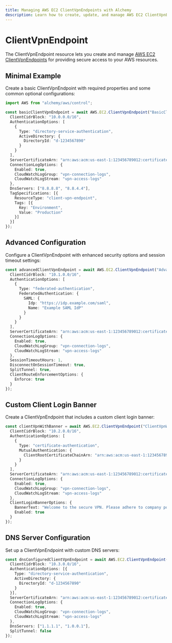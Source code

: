 ```yaml
---
title: Managing AWS EC2 ClientVpnEndpoints with Alchemy
description: Learn how to create, update, and manage AWS EC2 ClientVpnEndpoints using Alchemy Cloud Control.
---
```


# ClientVpnEndpoint

The ClientVpnEndpoint resource lets you create and manage [AWS EC2 ClientVpnEndpoints](https://docs.aws.amazon.com/ec2/latest/userguide/) for providing secure access to your AWS resources. 

## Minimal Example

Create a basic ClientVpnEndpoint with required properties and some common optional configurations:

```ts
import AWS from "alchemy/aws/control";

const basicClientVpnEndpoint = await AWS.EC2.ClientVpnEndpoint("BasicClientVpn", {
  ClientCidrBlock: "10.0.0.0/16",
  AuthenticationOptions: [
    {
      Type: "directory-service-authentication",
      ActiveDirectory: {
        DirectoryId: "d-1234567890"
      }
    }
  ],
  ServerCertificateArn: "arn:aws:acm:us-east-1:123456789012:certificate/abcd1234-5678-90ef-ghij-klmnopqrstuv",
  ConnectionLogOptions: {
    Enabled: true,
    CloudWatchLogGroup: "vpn-connection-logs",
    CloudWatchLogStream: "vpn-access-logs"
  },
  DnsServers: ["8.8.8.8", "8.8.4.4"],
  TagSpecifications: [{
    ResourceType: "client-vpn-endpoint",
    Tags: [{
      Key: "Environment",
      Value: "Production"
    }]
  }]
});
```

## Advanced Configuration

Configure a ClientVpnEndpoint with enhanced security options and session timeout settings:

```ts
const advancedClientVpnEndpoint = await AWS.EC2.ClientVpnEndpoint("AdvancedClientVpn", {
  ClientCidrBlock: "10.1.0.0/16",
  AuthenticationOptions: [
    {
      Type: "federated-authentication",
      FederatedAuthentication: {
        SAML: {
          Idp: "https://idp.example.com/saml",
          Name: "Example SAML IdP"
        }
      }
    }
  ],
  ServerCertificateArn: "arn:aws:acm:us-east-1:123456789012:certificate/abcd1234-5678-90ef-ghij-klmnopqrstuv",
  ConnectionLogOptions: {
    Enabled: true,
    CloudWatchLogGroup: "vpn-connection-logs",
    CloudWatchLogStream: "vpn-access-logs"
  },
  SessionTimeoutHours: 1,
  DisconnectOnSessionTimeout: true,
  SplitTunnel: true,
  ClientRouteEnforcementOptions: {
    Enforce: true
  }
});
```

## Custom Client Login Banner

Create a ClientVpnEndpoint that includes a custom client login banner:

```ts
const clientVpnWithBanner = await AWS.EC2.ClientVpnEndpoint("ClientVpnWithBanner", {
  ClientCidrBlock: "10.2.0.0/16",
  AuthenticationOptions: [
    {
      Type: "certificate-authentication",
      MutualAuthentication: {
        ClientRootCertificateChainArn: "arn:aws:acm:us-east-1:123456789012:certificate/abcdef12-3456-78ab-cdef-ghijklmnopqr"
      }
    }
  ],
  ServerCertificateArn: "arn:aws:acm:us-east-1:123456789012:certificate/abcd1234-5678-90ef-ghij-klmnopqrstuv",
  ConnectionLogOptions: {
    Enabled: true,
    CloudWatchLogGroup: "vpn-connection-logs",
    CloudWatchLogStream: "vpn-access-logs"
  },
  ClientLoginBannerOptions: {
    BannerText: "Welcome to the secure VPN. Please adhere to company policies.",
    Enabled: true
  }
});
```

## DNS Server Configuration

Set up a ClientVpnEndpoint with custom DNS servers:

```ts
const dnsConfiguredClientVpnEndpoint = await AWS.EC2.ClientVpnEndpoint("DnsConfiguredClientVpn", {
  ClientCidrBlock: "10.3.0.0/16",
  AuthenticationOptions: [{
    Type: "directory-service-authentication",
    ActiveDirectory: {
      DirectoryId: "d-1234567890"
    }
  }],
  ServerCertificateArn: "arn:aws:acm:us-east-1:123456789012:certificate/abcd1234-5678-90ef-ghij-klmnopqrstuv",
  ConnectionLogOptions: {
    Enabled: true,
    CloudWatchLogGroup: "vpn-connection-logs",
    CloudWatchLogStream: "vpn-access-logs"
  },
  DnsServers: ["1.1.1.1", "1.0.0.1"],
  SplitTunnel: false
});
```